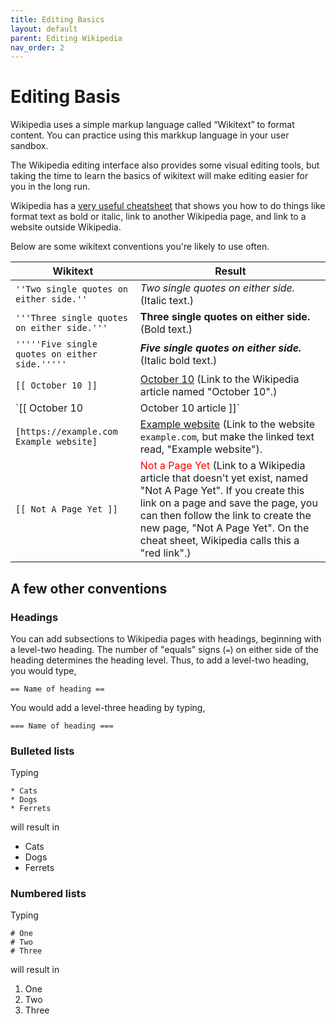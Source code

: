 ```yaml
---
title: Editing Basics
layout: default
parent: Editing Wikipedia
nav_order: 2
---
```

# Editing Basis

Wikipedia uses a simple markup language called “Wikitext” to format content. You can practice using this markkup language in your user sandbox.

The Wikipedia editing interface also provides some visual editing tools, but taking the time to learn the basics of wikitext will make editing easier for you in the long run.

Wikipedia has a [very useful cheatsheet](https://en.wikipedia.org/wiki/Help:Cheatsheet) that shows you how to do things like format text as bold or italic, link to another Wikipedia page, and link to a website outside Wikipedia.

Below are some wikitext conventions you're likely to use often.

| Wikitext | Result |
| -------- | ------ |
| `''Two single quotes on either side.''` | *Two single quotes on either side.*  (Italic text.)|
|`'''Three single quotes on either side.'''` | **Three single quotes on either side.** (Bold text.)|
| `'''''Five single quotes on either side.'''''` | ***Five single quotes on either side.*** (Italic bold text.)|
|`[[ October 10 ]]` | [October 10](https://en.wikipedia.org/wiki/October_10) (Link to the Wikipedia article named "October 10".) |
| `[[ October 10 | October 10 article ]]` | [October 10 article](https://en.wikipedia.org/wiki/October_10) (Link to the Wikipedia article named "October 10", but make the linked text read, "October 10 article".) |
| `[https://example.com Example website]` | [Example website](https://example.com) (Link to the website `example.com`, but make the linked text read, "Example website").|
| `[[ Not A Page Yet ]]` | <span style="color:red">Not a Page Yet</span> (Link to a Wikipedia article that doesn't yet exist, named "Not A Page Yet". If you create this link on a page and save the page, you can then follow the link to create the new page, "Not A Page Yet". On the cheat sheet, Wikipedia calls this a "red link".) |

## A few other conventions

### Headings

You can add subsections to Wikipedia pages with headings, beginning with a level-two heading. The number of "equals" signs (`=`) on either side of the heading determines the heading level. Thus, to add a level-two heading, you would type,

```
== Name of heading ==
```

You would add a level-three heading by typing,

```
=== Name of heading ===
```

### Bulleted lists

Typing

```
* Cats  
* Dogs  
* Ferrets
```

will result in 

- Cats
- Dogs
- Ferrets

### Numbered lists

Typing

```
# One  
# Two  
# Three
```

will result in

1. One
2. Two
3. Three